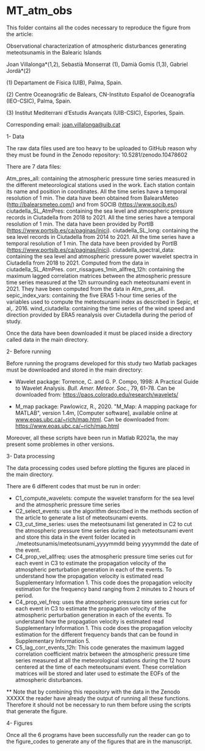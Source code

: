 # MT_atm_obs
This folder contains all the codes necessary to reproduce the figure from the article:

Observational characterization of atmospheric disturbances generating meteotsunamis in the Balearic Islands

Joan Villalonga*(1,2), Sebastià Monserrat (1), Damià Gomis (1,3), Gabriel Jordà*(2)

(1) Departament de Física (UIB), Palma, Spain.

(2) Centre Oceanogràfic de Balears, CN-Instituto Español de Oceanografía (IEO-CSIC), Palma, Spain. 

(3) Institut Mediterrani d’Estudis Avançats (UIB-CSIC), Esporles, Spain.

Corresponding email: joan.villalonga@uib.cat 

1- Data 

The raw data files used are too heavy to be uploaded to GitHub reason why they must be found in the Zenodo repository: 10.5281/zenodo.10478602

There are 7 data files:

Atm_pres_all: containing the atmospheric pressure time series measured in the different meteorological stations used in the work. Each station contain its name and position in coordinates. All the time series have a temporal resolution of 1 min. The data have been obtained from BalearsMeteo (http://balearsmeteo.com/) and from SOCIB (https://www.socib.es/)
ciutadella_SL_AtmPres: containing the sea level and atmospheric pressure records in Ciutadella from 2018 to 2021. All the time series have a temporal resolution of 1 min. The data have been provided by PortIB (https://www.portsib.es/ca/paginas/inici).
ciutadella_SL_long: containing the sea level records in Ciutadella from 2014 to 2021. All the time series have a temporal resolution of 1 min. The data have been provided by PortIB (https://www.portsib.es/ca/paginas/inici).
ciutadella_spectral_data: containing the sea level and atmospheric pressure power wavelet spectra in Ciutadella from 2018 to 2021. Computed from the data in ciutadella_SL_AtmPres.
corr_rissagues_1min_allfreq_12h: containing the maximum lagged correlation matrices between the atmospheric pressure time series measured at the 12h surrounding each meteotsunami event in 2021. They have been computed from the data in Atm_pres_all.
sepic_index_vars: containing the five ERA5 1-hour time series of the variables used to compute the meteotsunami index as described in Sepic, et al,. 2016.
wind_ciutadella: containing the time series of the wind speed and direction provided by ERA5 reanalysis over Ciutadella during the period of study.

Once the data have been downloaded it must be placed inside a directory called data in the main directory.

2- Before running

Before running the programs developed for this study two Matlab packages must be downloaded and stored in the main directory:

- Wavelet package:
Torrence, C. and G. P. Compo, 1998: A Practical Guide to Wavelet Analysis. <I>Bull. Amer. Meteor. Soc.</I>, 79, 61-78.
Can be downloaded from: https://paos.colorado.edu/research/wavelets/

- M_map package:
Pawlowicz, R., 2020. "M_Map: A mapping package for MATLAB", version 1.4m, [Computer software], available online at www.eoas.ubc.ca/~rich/map.html.
Can be downloaded from: https://www.eoas.ubc.ca/~rich/map.html

Moreover, all these scripts have been run in Matlab R2021a, the may present some problemes in other versions.

3- Data processing 

The data processing codes used before plotting the figures are placed in the main directory. 

There are 6 different codes that must be run in order:

-  C1_compute_wavelets: compute the wavelet transform for the sea level and the atmospheric pressure time series
-  C2_select_events: use the algorithm described in the methods section of the article to generate a list of meteotsunami events.
-  C3_cut_time_series: uses the meteotsunami list generated in C2 to cut the atmospheric pressure time series during each meteotsunami event and store this data in the event folder located in ./meteotsunamis/meteotsunami_yyyymmdd being yyyymmdd the date of the event.
-  C4_prop_vel_allfreq: uses the atmospheric pressure time series cut for each event in C3 to estimate the propagation velocity of the atmospheric perturbation generation in each of the events. To understand how the propagation velocity is estimated read Supplementary Information 1. This code does the propagation velocity estimation for the frequency band ranging from 2 minutes to 2 hours of period.
-  C4_prop_vel_freq: uses the atmospheric pressure time series cut for each event in C3 to estimate the propagation velocity of the atmospheric perturbation generation in each of the events. To understand how the propagation velocity is estimated read Supplementary Information 1. This code does the propagation velocity estimation for the different frequency bands that can be found in Supplementary Information 5.
-  C5_lag_corr_events_12h: This code generates the maximum lagged correlation coefficient matrix between the atmospheric pressure time series measured at all the meteorological stations during the 12 hours centered at the time of each meteotsunami event. These correlation matrices will be stored and later used to estimate the EOFs of the atmospheric disturbances.

** Note that by combining this repository with the data in the Zenodo XXXXX the reader have already the output of running all these functions. Therefore it should not be necessary to run them before using the scripts that generate the figure. 

4- Figures

Once all the 6 programs have been successfully run the reader can go to the figure_codes to generate any of the figures that are in the manuscript. 
